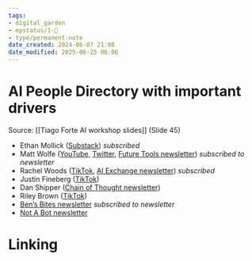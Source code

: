 ```yaml
---
tags: 
- digital_garden
- epstatus/1-🌱
- type/permanent-note
date_created: 2024-06-07 21:08
date_modified: 2025-06-25 06:06
---
```

# AI People Directory with important drivers

Source: [[Tiago Forte AI workshop slides]] (Slide 45)

- Ethan Mollick ([Substack](https://www.oneusefulthing.org/)) *subscribed*
- Matt Wolfe ([YouTube](https://www.youtube.com/@mreflow), [Twitter](https://twitter.com/mreflow), [Future Tools newsletter](https://futuretools.beehiiv.com/subscribe)) *subscribed to newsletter*
- Rachel Woods ([TikTok](https://www.tiktok.com/@the.rachel.woods), [AI Exchange newsletter](https://news.theaiexchange.com/)) *subscribed*
- Justin Fineberg ([TikTok](https://www.tiktok.com/@justinfineberg?lang=en))
- Dan Shipper ([Chain of Thought newsletter](https://every.to/chain-of-thought))
- Riley Brown ([TikTok](https://www.tiktok.com/@rileybrown.ai?lang=en))
- [Ben’s Bites newsletter](https://www.bensbites.co/) *subscribed to newsletter*
- [Not A Bot newsletter](https://www.google.com/search?q=not+a+bot+newsletter&oq=not+a+bot+new&aqs=chrome.0.0i512j69i57j0i390i650l3j69i60.2953j0j4&sourceid=chrome&ie=UTF-8)

# Linking